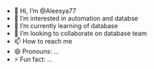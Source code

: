 - 👋 Hi, I’m @Aleesya77
- 👀 I’m interested in automation and databse
- 🌱 I’m currently learning of database
- 💞️ I’m looking to collaborate on database team
- 📫 How to reach me 
- 😄 Pronouns: ...
- ⚡ Fun fact: ...

<!---
Aleesya77/Aleesya77 is a ✨ special ✨ repository because its `README.md` (this file) appears on your GitHub profile.
You can click the Preview link to take a look at your changes.
--->
